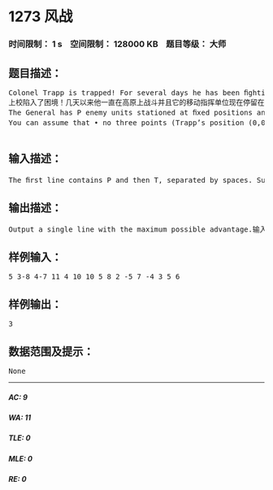 # 1273 风战   
### 时间限制： 1 s&nbsp;&nbsp;&nbsp;&nbsp;空间限制： 128000 KB&nbsp;&nbsp;&nbsp;&nbsp;题目等级： 大师  
## 题目描述：  

<pre>
Colonel Trapp is trapped! For several days he has been ﬁghting General Position on a plateau and his mobile command unit is now stuck at (0, 0), on the edge of a cliff. But the winds are changing! The Colonel has a secret weapon up his sleeve: the &ldquo;epsilon net.&rdquo; Your job, as the Colonel&rsquo;s chief optimization ofﬁcer, is to determine the maximum advantage that a net can yield.  
上校陷入了困境！几天以来他一直在高原上战斗并且它的移动指挥单位现在停留在将军位置（0，0），悬崖边上。但是风是在变的！上校有一个秘密武器在他的袖子上：E网（希腊字母epsilon）。作为上校的最优方案工作员，你的工作，就是确定最优的网，使敌人投降。The epsilon net is a device that looks like a parachute, which you can launch to cover any convex shape. (A shape is convex when, for every pair p,q of points it contains, it also contains the entire line segment pq.) The net shape must include the launch point (0,0).E网是一个像降落伞的装置，你可以把它弄成任何凸多边形。  
The General has P enemy units stationed at ﬁxed positions and the Colonel has T friendly units. The advantage of a particular net shape equals the number of enemy units it covers, minus the number of friendly units it covers. The General is not a unit.这个高地有P个敌人单位驻扎在固定的地点，上校有T个友军单位。最好的网的形状应该使得它能覆盖的敌人单位数减去自己人单位数的值最大。将军不是个单位。  
You can assume that &bull; no three points (Trapp&rsquo;s position (0,0), enemy units, and friendly units) lie on a line, &bull; every two points have distinct x-coordinates and y-coordinates, &bull; all co-ordinates (x,y) of the units have y > 0, &bull; all co-ordinates are integers with absolute value at most 1000000000, and &bull; the total number P + T of units is between 1 and 100.你可以假设没有三个点在同一线上，每两个点有明确的横纵坐标，所有单位纵坐标大于0，所有坐标都是整数绝对值最大1000000000，并且单位总数在1到100之间。

</pre>
  
  
## 输入描述：  

<pre>
The ﬁrst line contains P and then T, separated by spaces. Subsequently there are P lines of the form xy giving the enemy units&rsquo; co-ordinates, and then T lines giving the friendly units&rsquo; co- ordinates.输入会是P，T。然后P行敌人坐标，T行友军坐标
</pre>
  
  
## 输出描述：  

<pre>
Output a single line with the maximum possible advantage.输入仅一行，表示最优解。
</pre>
  
  
## 样例输入：  

<pre>
5 3-8 4-7 11 4 10 10 5 8 2 -5 7 -4 3 5 6
</pre>
  
  
## 样例输出：  

<pre>
3
</pre>
  
  
## 数据范围及提示：  

<pre>
None
</pre>
  
  
***  

##### AC: 9  
##### WA: 11  
##### TLE: 0  
##### MLE: 0  
##### RE: 0  
